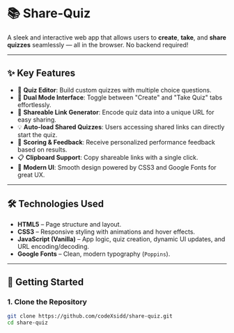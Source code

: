 # 📚 Share-Quiz

A sleek and interactive web app that allows users to **create**, **take**, and **share quizzes** seamlessly — all in the browser. No backend required!

---

## ✨ Key Features

- 🔧 **Quiz Editor**: Build custom quizzes with multiple choice questions.
- 🔄 **Dual Mode Interface**: Toggle between "Create" and "Take Quiz" tabs effortlessly.
- 🔗 **Shareable Link Generator**: Encode quiz data into a unique URL for easy sharing.
- 💡 **Auto-load Shared Quizzes**: Users accessing shared links can directly start the quiz.
- 🎯 **Scoring & Feedback**: Receive personalized performance feedback based on results.
- 📋 **Clipboard Support**: Copy shareable links with a single click.
- 🎨 **Modern UI**: Smooth design powered by CSS3 and Google Fonts for great UX.

---

## 🛠️ Technologies Used

- **HTML5** – Page structure and layout.
- **CSS3** – Responsive styling with animations and hover effects.
- **JavaScript (Vanilla)** – App logic, quiz creation, dynamic UI updates, and URL encoding/decoding.
- **Google Fonts** – Clean, modern typography (`Poppins`).

---

## 🚀 Getting Started

### 1. Clone the Repository

```bash
git clone https://github.com/codeXsidd/share-quiz.git
cd share-quiz
